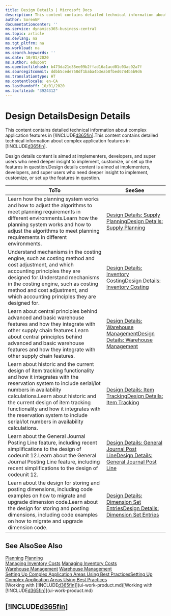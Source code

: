 ```yaml
---
title: Design Details | Microsoft Docs
description: This content contains detailed technical information about complex application features in Business Central.
author: SorenGP
documentationcenter: ''
ms.service: dynamics365-business-central
ms.topic: article
ms.devlang: na
ms.tgt_pltfrm: na
ms.workload: na
ms.search.keywords: ''
ms.date: 10/01/2020
ms.author: edupont
ms.openlocfilehash: b473da21e35ee09b2ffad16a1acd01c03ac92a7f
ms.sourcegitcommit: ddbb5cede750df1baba4b3eab8fbed6744b5b9d6
ms.translationtype: HT
ms.contentlocale: en-CA
ms.lasthandoff: 10/01/2020
ms.locfileid: "3924312"
---
```

# <a name="design-details"></a><span data-ttu-id="9b4d8-103">Design Details</span><span class="sxs-lookup"><span data-stu-id="9b4d8-103">Design Details</span></span>
<span data-ttu-id="9b4d8-104">This content contains detailed technical information about complex application features in [!INCLUDE[d365fin](includes/d365fin_md.md)].</span><span class="sxs-lookup"><span data-stu-id="9b4d8-104">This content contains detailed technical information about complex application features in [!INCLUDE[d365fin](includes/d365fin_md.md)].</span></span>  

 <span data-ttu-id="9b4d8-105">Design details content is aimed at implementers, developers, and super users who need deeper insight to implement, customize, or set up the features in question.</span><span class="sxs-lookup"><span data-stu-id="9b4d8-105">Design details content is aimed at implementers, developers, and super users who need deeper insight to implement, customize, or set up the features in question.</span></span>  

|<span data-ttu-id="9b4d8-106">**To**</span><span class="sxs-lookup"><span data-stu-id="9b4d8-106">**To**</span></span>|<span data-ttu-id="9b4d8-107">**See**</span><span class="sxs-lookup"><span data-stu-id="9b4d8-107">**See**</span></span>|  
|------------|-------------|  
|<span data-ttu-id="9b4d8-108">Learn how the planning system works and how to adjust the algorithms to meet planning requirements in different environments.</span><span class="sxs-lookup"><span data-stu-id="9b4d8-108">Learn how the planning system works and how to adjust the algorithms to meet planning requirements in different environments.</span></span>|[<span data-ttu-id="9b4d8-109">Design Details: Supply Planning</span><span class="sxs-lookup"><span data-stu-id="9b4d8-109">Design Details: Supply Planning</span></span>](design-details-supply-planning.md)|  
|<span data-ttu-id="9b4d8-110">Understand mechanisms in the costing engine, such as costing method and cost adjustment, and which accounting principles they are designed for.</span><span class="sxs-lookup"><span data-stu-id="9b4d8-110">Understand mechanisms in the costing engine, such as costing method and cost adjustment, and which accounting principles they are designed for.</span></span>|[<span data-ttu-id="9b4d8-111">Design Details: Inventory Costing</span><span class="sxs-lookup"><span data-stu-id="9b4d8-111">Design Details: Inventory Costing</span></span>](design-details-inventory-costing.md)|  
|<span data-ttu-id="9b4d8-112">Learn about central principles behind advanced and basic warehouse features and how they integrate with other supply chain features.</span><span class="sxs-lookup"><span data-stu-id="9b4d8-112">Learn about central principles behind advanced and basic warehouse features and how they integrate with other supply chain features.</span></span>|[<span data-ttu-id="9b4d8-113">Design Details: Warehouse Management</span><span class="sxs-lookup"><span data-stu-id="9b4d8-113">Design Details: Warehouse Management</span></span>](design-details-warehouse-management.md)|  
|<span data-ttu-id="9b4d8-114">Learn about historic and the current design of item tracking functionality and how it integrates with the reservation system to include serial/lot numbers in availability calculations.</span><span class="sxs-lookup"><span data-stu-id="9b4d8-114">Learn about historic and the current design of item tracking functionality and how it integrates with the reservation system to include serial/lot numbers in availability calculations.</span></span>|[<span data-ttu-id="9b4d8-115">Design Details: Item Tracking</span><span class="sxs-lookup"><span data-stu-id="9b4d8-115">Design Details: Item Tracking</span></span>](design-details-item-tracking.md)|  
|<span data-ttu-id="9b4d8-116">Learn about the General Journal Posting Line feature, including recent simplifications to the design of codeunit 12.</span><span class="sxs-lookup"><span data-stu-id="9b4d8-116">Learn about the General Journal Posting Line feature, including recent simplifications to the design of codeunit 12.</span></span>|[<span data-ttu-id="9b4d8-117">Design Details: General Journal Post Line</span><span class="sxs-lookup"><span data-stu-id="9b4d8-117">Design Details: General Journal Post Line</span></span>](design-details-general-journal-post-line.md)|
|<span data-ttu-id="9b4d8-118">Learn about the design for storing and posting dimensions, including code examples on how to migrate and upgrade dimension code.</span><span class="sxs-lookup"><span data-stu-id="9b4d8-118">Learn about the design for storing and posting dimensions, including code examples on how to migrate and upgrade dimension code.</span></span>|[<span data-ttu-id="9b4d8-119">Design Details: Dimension Set Entries</span><span class="sxs-lookup"><span data-stu-id="9b4d8-119">Design Details: Dimension Set Entries</span></span>](design-details-dimension-set-entries.md)| 

## <a name="see-also"></a><span data-ttu-id="9b4d8-120">See Also</span><span class="sxs-lookup"><span data-stu-id="9b4d8-120">See Also</span></span>  
 <span data-ttu-id="9b4d8-121">[Planning](production-planning.md) </span><span class="sxs-lookup"><span data-stu-id="9b4d8-121">[Planning](production-planning.md) </span></span>  
 <span data-ttu-id="9b4d8-122">[Managing Inventory Costs](finance-manage-inventory-costs.md) </span><span class="sxs-lookup"><span data-stu-id="9b4d8-122">[Managing Inventory Costs](finance-manage-inventory-costs.md) </span></span>  
 <span data-ttu-id="9b4d8-123">[Warehouse Management](warehouse-manage-warehouse.md) </span><span class="sxs-lookup"><span data-stu-id="9b4d8-123">[Warehouse Management](warehouse-manage-warehouse.md) </span></span>  
 [<span data-ttu-id="9b4d8-124">Setting Up Complex Application Areas Using Best Practices</span><span class="sxs-lookup"><span data-stu-id="9b4d8-124">Setting Up Complex Application Areas Using Best Practices</span></span>](set-up-complex-application-areas-using-best-practices.md)  
 <span data-ttu-id="9b4d8-125">[Working with [!INCLUDE[d365fin](includes/d365fin_md.md)]](ui-work-product.md)</span><span class="sxs-lookup"><span data-stu-id="9b4d8-125">[Working with [!INCLUDE[d365fin](includes/d365fin_md.md)]](ui-work-product.md)</span></span>

 ## [!INCLUDE[d365fin](includes/free_trial_md.md)]  
